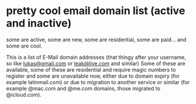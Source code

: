 # pretty cool email domain list (active and inactive)
some are active, some are new, some are residential, some are paid...
and some are cool.

This is a list of E-Mail domain addresses (that thingy after your username, so like lukas@gmail.com or leak@live.com and similar)
Some of these are available, some of these are residential and require magic numbers to register and some are unavailable now, either due to domain expiry (for example latinmail.com) or due to migration to another service or similar (for example @mac.com and @me.com domains, those migrated to @icloud.com).
